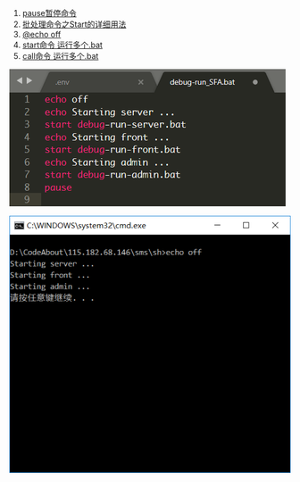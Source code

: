1. [pause暂停命令](https://blog.csdn.net/Turbo_J/article/details/79608967)
2. [批处理命令之Start的详细用法](http://www.cnblogs.com/qlqwjy/p/8445993.html)
3. [@echo off](https://blog.csdn.net/albertsh/article/details/52777987)
4. [start命令 运行多个.bat](https://blog.51cto.com/leomars/1181119)
5. [call命令 运行多个.bat](http://www.dovov.com/bat-bat.html)

![](../_images/image-20200207234637959.png)

![](../_images/image-20200207234646097.png)

